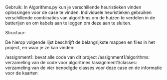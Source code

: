 
Gebruik:
In Algorithms.py kun je verschillende heuristieken vinden oplossingen voor de case te vinden. Individuele heuristieken gebruiken verschillende combinaties van algorithms om de huizen te verdelen in de batterijen en om kabels aan te leggen om deze aan te sluiten.

Structuur:

De hierop volgende lijst beschrijft de belangrijkste mappen en files in het project, en waar je ze kan vinden:

/assignment1: bevat alle code van dit project
/assignment1/algorithms: verzameling van de code voor algoritmes
/assignment1/classes: verzameling van de vier benodigde classes voor deze case en de informatie voor de kaarten

